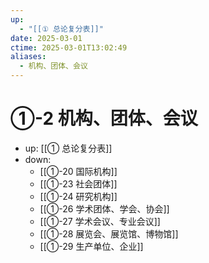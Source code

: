 ```yaml
---
up:
  - "[[① 总论复分表]]"
date: 2025-03-01
ctime: 2025-03-01T13:02:49
aliases:
  - 机构、团体、会议
---
```


# ①-2 机构、团体、会议

- up: [[① 总论复分表]]
- down:	
	- [[①-20 国际机构]]
	- [[①-23 社会团体]]
	- [[①-24 研究机构]]
	- [[①-26 学术团体、学会、协会]]
	- [[①-27 学术会议、专业会议]]
	- [[①-28 展览会、展览馆、博物馆]]
	- [[①-29 生产单位、企业]]
	
